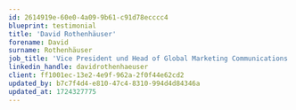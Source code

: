 ```yaml
---
id: 2614919e-60e0-4a09-9b61-c91d78ecccc4
blueprint: testimonial
title: 'David Rothenhäuser'
forename: David
surname: Rothenhäuser
job_title: 'Vice President und Head of Global Marketing Communications'
linkedin_handle: davidrothenhaeuser
client: ff1001ec-13e2-4e9f-962a-2f0f44e62cd2
updated_by: b7c7f4d4-e810-47c4-8310-994d4d84346a
updated_at: 1724327775
---
```

